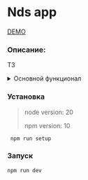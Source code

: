 # Nds app
[DEMO]()

### Описание:
<p>
ТЗ
</p>
<details>
<summary>Основной функционал</summary>

- Создание
- Редактирование
- Мягкое удаление (помечено желтым)
- Удаление
- Просмотр списка nds

</details>

### Установка
>node version: 20
>
>npm version: 10
```
 npm run setup
```

### Запуск
```
npm run dev
```